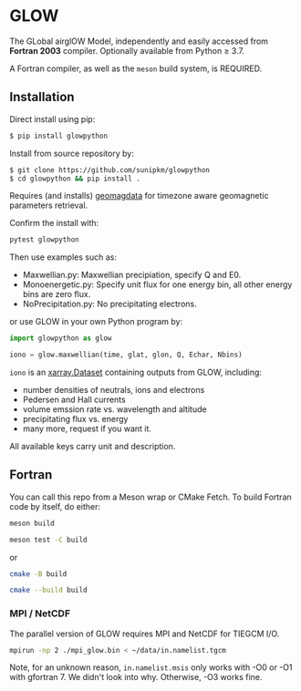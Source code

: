 # GLOW

The GLobal airglOW Model, independently and easily accessed from **Fortran 2003** compiler.
Optionally available from Python &ge; 3.7.

A Fortran compiler, as well as the `meson` build system, is REQUIRED.

## Installation

Direct install using pip:
```sh
$ pip install glowpython
```

Install from source repository by:

```sh
$ git clone https://github.com/sunipkm/glowpython
$ cd glowpython && pip install .
```

Requires (and installs) [geomagdata](https://pypi.org/project/geomagdata/) for timezone aware geomagnetic parameters retrieval.

Confirm the install with:

```sh
pytest glowpython
```

Then use examples such as:

* Maxwellian.py:  Maxwellian precipiation, specify Q and E0.
* Monoenergetic.py: Specify unit flux for one energy bin, all other energy bins are zero flux.
* NoPrecipitation.py: No precipitating electrons.

or use GLOW in your own Python program by:
```python
import glowpython as glow

iono = glow.maxwellian(time, glat, glon, Q, Echar, Nbins)
```

`iono` is an
[xarray.Dataset](http://xarray.pydata.org/en/stable/generated/xarray.Dataset.html)
containing outputs from GLOW, including:

* number densities of neutrals, ions and electrons
* Pedersen and Hall currents
* volume emssion rate vs. wavelength and altitude
* precipitating flux vs. energy
* many more, request if you want it.

All available keys carry unit and description.

## Fortran

You can call this repo from a Meson wrap or CMake Fetch.
To build Fortran code by itself, do either:

```sh
meson build

meson test -C build
```

or

```sh
cmake -B build

cmake --build build
```

### MPI / NetCDF

The parallel version of GLOW requires MPI and NetCDF for TIEGCM I/O.
```sh
mpirun -np 2 ./mpi_glow.bin < ~/data/in.namelist.tgcm
```

Note, for an unknown reason, `in.namelist.msis` only works with -O0 or -O1 with gfortran 7. We didn't look into why.
Otherwise, -O3 works fine.


